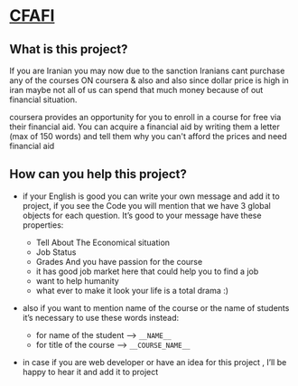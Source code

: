 # [CFAFI](https://mhyrzt.github.io/CFAFI/)

## What is this project?

If you are Iranian you may now due to the sanction Iranians cant purchase any of the courses ON coursera & also and also since dollar price is high in iran maybe not all of us can spend that much money because of out financial situation.


coursera provides an opportunity for you to enroll in a course for free via their financial aid. You can acquire a financial aid by writing them a letter (max of 150 words) and tell them why  you can't afford the prices and need financial aid


## How can you help this project?

+ if your English is good you can write your own message and add it to project, if you see the 
Code you will mention that we have 3 global objects for each question. It’s good to your message have these properties:

	* Tell About The Economical situation 
	* Job Status
	* Grades And you have passion for the course
	* it has good job market here that could help you to find a job
	* want to help humanity
	* what ever to make it look your life is a total drama :)

+ also if you want to mention name of the course or the name of students it’s necessary to use these words instead:

	* for name of the student --> `__NAME__`
	* for title of the course --> `__COURSE_NAME__`


+ in case if you are web developer or have an idea for this project , I’ll be happy to hear it and add it to project

